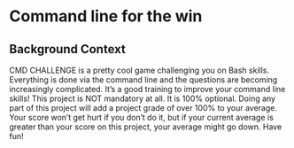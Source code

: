 # Command line for the win

## Background Context
CMD CHALLENGE is a pretty cool game challenging you on Bash skills.
Everything is done via the command line and the questions are becoming increasingly complicated. 
It’s a good training to improve your command line skills!
This project is NOT mandatory at all. It is 100% optional.
Doing any part of this project will add a project grade of over 100% to your average. 
Your score won’t get hurt if you don’t do it, 
but if your current average is greater than your score on this project, your average might go down. Have fun!
